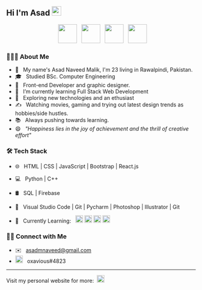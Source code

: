 <h2> Hi I'm Asad <img src="https://s3.gifyu.com/images/a74b7591a283c4fed.gif" width="25"></h2>


<p align="center">
&nbsp; <a href="https://www.facebook.com/AsadNaveedMalik" target="_blank" rel="noopener noreferrer"><img src="https://freevectoricon.com/wp-content/uploads/2020/08/png-vectors-photos-free-download-pngpedia-facebook-logo-like-1-1024x1024.png" width="50" /></a>  
&nbsp; <a href="https://asadnaveedmalik.netlify.app/" target="_blank" rel="noopener noreferrer"><img src="https://www.pinclipart.com/picdir/big/211-2116571_website-website-logo-png-transparent-background-clipart.png" width="50" /></a>  
&nbsp; <a href="https://www.linkedin.com/in/asad-naveed-8b4a541b9/" target="_blank" rel="noopener noreferrer"><img src="https://image.flaticon.com/icons/png/512/174/174857.png" width="50" /></a>
&nbsp; <a href="mailto:asadmnaveed@gmail.com" target="_blank" rel="noopener noreferrer"><img src="https://www.freepnglogos.com/uploads/logo-gmail-png/logo-gmail-png-gmail-icon-download-png-and-vector-1.png"  width="50" /></a>
</p>


<h3> 👨🏻‍💻 About Me </h3>

- 👋 &nbsp; My name's Asad Naveed Malik, I'm 23 living in Rawalpindi, Pakistan.
- 🎓 &nbsp; Studied BSc. Computer Engineering
- 💼 &nbsp; Front-end Developer and graphic designer.
- 🔭 &nbsp; I’m currently learning Full Stack Web Development
- 🌱 &nbsp; Exploring new technologies and an ethusiast
- ✍️ &nbsp; Watching movies, gaming and trying out latest design trends as hobbies/side hustles.
- 📚 &nbsp; Always pushing towards learning.
- 😄 &nbsp; *"Happiness lies in the joy of achievement and the thrill of creative effort"* 




<h3>🛠 Tech Stack</h3>

- 🌐 &nbsp; HTML | CSS | JavaScript | Bootstrap | React.js
- 💻 &nbsp; Python | C++  
- 🛢 &nbsp; SQL | Firebase 
- 🔧 &nbsp; Visual Studio Code | Git | Pycharm | Photoshop | Illustrator | Git

- 📖 &nbsp; Currently Learning: &nbsp; <img height="20" src="https://upload.wikimedia.org/wikipedia/commons/thumb/a/a7/React-icon.svg/1280px-React-icon.svg.png"> <img height="20" src="https://upload.wikimedia.org/wikipedia/commons/thumb/d/d9/Node.js_logo.svg/1280px-Node.js_logo.svg.png"> <img height="20" src="https://www.djangoproject.com/m/img/logos/django-logo-negative.png"> <img height="20" src="https://angular.io/assets/images/logos/angularjs/AngularJS-Shield.svg">

<h3> 🤝🏻 Connect with Me </h3>

- ✉️ &nbsp; asadmnaveed@gmail.com
- <img height="20" src="https://cdn.logojoy.com/wp-content/uploads/20210422095037/discord-mascot.png"> &nbsp; oxavious#4823

---
Visit my personal website for more: &nbsp;<a href="https://asadnaveedmalik.netlify.app/" target="_blank" rel="noopener noreferrer"><img src="https://www.pinclipart.com/picdir/big/211-2116571_website-website-logo-png-transparent-background-clipart.png" width="20" /></a> 







